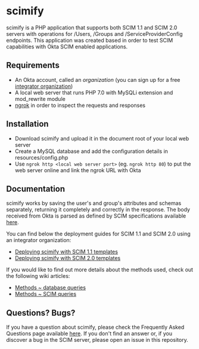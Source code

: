 # scimify
scimify is a PHP application that supports both SCIM 1.1 and SCIM 2.0 servers with operations for /Users, /Groups and /ServiceProviderConfig endpoints. This application was created based in order to test SCIM capabilities with Okta SCIM enabled applications.

## Requirements
* An Okta account, called an _organization_ (you can sign up for a free [integrator organization](https://www.okta.com/integrate/signup/))
* A local web server that runs PHP 7.0 with MySQLi extension and mod_rewrite module
* [ngrok](https://ngrok.com/) in order to inspect the requests and responses

## Installation
* Download scimify and upload it in the document root of your local web server
* Create a MySQL database and add the configuration details in resources/config.php
* Use `ngrok http <local web server port>` (eg. `ngrok http 80`) to put the web server online and link the ngrok URL with Okta

## Documentation
scimify works by saving the user's and group's attributes and schemas separately, returning it completely and correctly in the response. The body received from Okta is parsed as defined by SCIM specifications available [here](http://www.simplecloud.info/#Resources).

You can find below the deployment guides for SCIM 1.1 and SCIM 2.0 using an integrator organization:
* [Deploying scimify with SCIM 1.1 templates](https://github.com/dragosgaftoneanu/scimify/wiki/Deploying-scimify-with-SCIM-1.1-templates)
* [Deploying scimify with SCIM 2.0 templates](https://github.com/dragosgaftoneanu/scimify/wiki/Deploying-scimify-with-SCIM-2.0-templates)

If you would like to find out more details about the methods used, check out the following wiki articles:
* [Methods ~ database queries](https://github.com/dragosgaftoneanu/scimify/wiki/Methods-~-database-queries)
* [Methods ~ SCIM queries](https://github.com/dragosgaftoneanu/scimify/wiki/Methods-~-SCIM-queries)

## Questions? Bugs?
If you have a question about scimify, please check the Frequently Asked Questions page available [here](https://github.com/dragosgaftoneanu/scimify/wiki/Frequently-Asked-Questions). 
If you don't find an answer or, if you discover a bug in the SCIM server, please open an issue in this repository.
